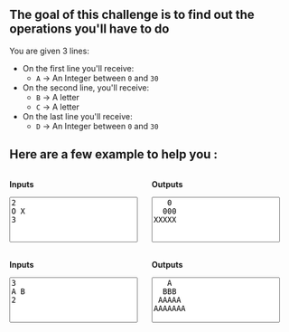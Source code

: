 ## The goal of this challenge is to find out the operations you'll have to do

You are given 3 lines:

- On the first line you'll receive:
  - `A` -> An Integer between `0` and `30`
- On the second line, you'll receive:
  - `B` -> A letter
  - `C` -> A letter
- On the last line you'll receive:
  - `D` -> An Integer between `0` and `30`
 
## Here are a few example to help you :

<div
    style="
        display: flex;
        flex-direction: row;
        width: 100%;"
>
<div
    style="
        display: flex;
        flex-direction: column;
        width: 50%;"
>
<p
    style="
        width: 100%;
        font-weight: bold;"
> Inputs</p>
<textarea
    style="
        min-height: 80px;
        width: 90%;
        height: 100%;
        color: black;
        padding-left:1%;
        resize: none;"
    readonly="readonly"
>
2
O X
3
</textarea>
</div>
</br>
<div
    style="
        display: flex;
        flex-direction: column;
        width: 50%;"
>
<p
    style="
        width: 100%;
        font-weight: bold;"
> Outputs</p>
<textarea
    style="
        min-height: 80px;
        width: 90%;
        height: 100%;
        color: black;
        padding-left:1%;
        resize: none;"
    readonly="readonly"
    word-wrap="normal"
    white-space="pre"
>
   0
  000
XXXXX
</textarea>
</div>
</div>
</br>
<div
    style="
        display: flex;
        flex-direction: row;
        width: 100%;"
>
<div
    style="
        display: flex;
        flex-direction: column;
        width: 50%;"
>
<p
    style="
        width: 100%;
        font-weight: bold;"
> Inputs</p>
<textarea
    style="
        min-height: 80px;
        width: 90%;
        height: 100%;
        color: black;
        padding-left:1%;
        resize: none;"
    readonly="readonly"
>
3
A B
2
</textarea>
</div>
</br>
<div
    style="
        display: flex;
        flex-direction: column;
        width: 50%;"
>
<p
    style="
        width: 100%;
        font-weight: bold;"
> Outputs</p>
<textarea
    style="
        min-height: 80px;
        width: 90%;
        height: 100%;
        padding-left:1%;
        color: black;
        resize: none;"
    readonly="readonly"
>
   A
  BBB
 AAAAA
AAAAAAA
</textarea>
</div>
</div>
